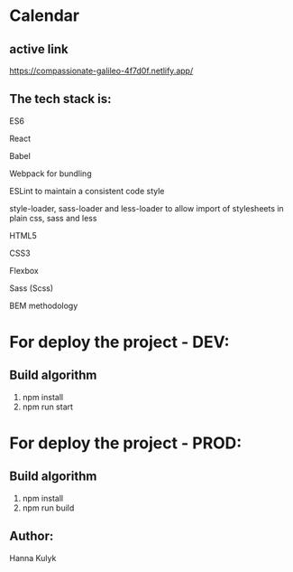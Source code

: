 # Calendar

## active link
https://compassionate-galileo-4f7d0f.netlify.app/

## The tech stack is:

ES6

React

Babel

Webpack for bundling

ESLint to maintain a consistent code style

style-loader, sass-loader and less-loader to allow import of stylesheets in plain css, sass and less

HTML5

CSS3

Flexbox

Sass (Scss)

BEM methodology

# For deploy the project - DEV:

## Build algorithm

1. npm install
2. npm run start

# For deploy the project - PROD:

## Build algorithm

1. npm install
2. npm run build

## Author:

Hanna Kulyk
